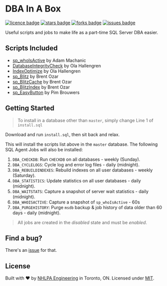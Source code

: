 <a name="header1"></a>
# DBA In A Box
[![licence badge]][licence]
[![stars badge]][stars]
[![forks badge]][forks]
[![issues badge]][issues]

Useful scripts and jobs to make life as a part-time SQL Server DBA easier.

## Scripts Included
- [sp_whoIsActive][1] by Adam Machanic
- [DatabaseIntegrityCheck][2] by Ola Hallengren
- [IndexOptimize][7] by Ola Hallengren
- [sp_Blitz][3] by Brent Ozar
- [sp_BlitzCache][4] by Brent Ozar
- [sp_BlitzIndex][5] by Brent Ozar
- [sp_EasyButton][6] by Pim Brouwers

## Getting Started

> To install in a database other than `master`, simply change Line 1 of `install.sql`

Download and run `install.sql`, then sit back and relax.

This will install the scripts list above in the `master` database. The following SQL Agent Jobs will also be installed:

1. `DBA_CHECKDB`: Run `CHECKDB` on all databases - weekly (Sunday).
2. `DBA_CYCLELOGS`: Cycle log and error log files - daily (midnight).
3. `DBA_REBUILDINDEXES`: Rebuild indexes on all user databases - weekly (Saturday).
4. `DBA_STATISTICS`: Update statistics on all user databases - daily (midnight).
5. `DBA_WAITSTATS`: Capture a snapshot of server wait statistics - daily (midnight).
6. `DBA_WHOISACTIVE`: Capture a snapshot of `sp_whoIsActive` - 60s
7. `DBA_PURGEHISTORY`: Purge `msdb` backup & job history of data older than 60 days - daily (midnight).

> All jobs are created in the *disabled* state and must be *enabled*.

## Find a bug?

There's an [issue](https://github.com/nhlpa/FsTachyons/issues) for that.

## License

Built with ♥ by [NHLPA Engineering](https://github.com/nhlpa) in Toronto, ON. Licensed under [MIT](https://github.com/nhlpa/Falco.Markup/blob/master/LICENSE).

[licence badge]:https://img.shields.io/badge/license-GNU-blue.svg
[stars badge]:https://img.shields.io/github/stars/pimbrouwers/dba-in-a-box.svg
[forks badge]:https://img.shields.io/github/forks/pimbrouwers/dba-in-a-box.svg
[issues badge]:https://img.shields.io/github/issues/pimbrouwers/dba-in-a-box.svg

[licence]:https://github.com/pimbrouwers/dba-in-a-box/blob/master/LICENSE.md
[stars]:https://github.com/pimbrouwers/dba-in-a-box/stargazers
[forks]:https://github.com/pimbrouwers/dba-in-a-box/network
[issues]:https://github.com/pimbrouwers/dba-in-a-box/issues

[1]: http://whoisactive.com/downloads/
[2]: https://github.com/olahallengren/sql-server-maintenance-solution/blob/master/DatabaseIntegrityCheck.sql
[3]: https://github.com/BrentOzarULTD/SQL-Server-First-Responder-Kit/blob/dev/sp_Blitz.sql
[4]: https://github.com/BrentOzarULTD/SQL-Server-First-Responder-Kit/blob/dev/sp_BlitzCache.sql
[5]: https://github.com/BrentOzarULTD/SQL-Server-First-Responder-Kit/blob/dev/sp_BlitzIndex.sql
[6]: https://github.com/pimbrouwers/sp_EasyButton/blob/master/sp_EasyButton.sql
[7]: https://github.com/olahallengren/sql-server-maintenance-solution/blob/master/IndexOptimize.sql
